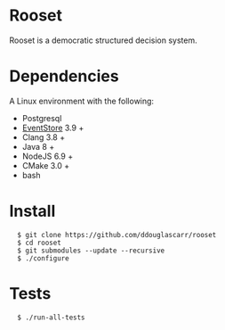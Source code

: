 Rooset
========

Rooset is a democratic structured decision system.


Dependencies
=============

A Linux environment with the following:
  - Postgresql  
  - [EventStore](https://geteventstore.com) 3.9 +
  - Clang 3.8 +
  - Java 8 +
  - NodeJS 6.9 +
  - CMake 3.0 +
  - bash


Install
=========

```
  $ git clone https://github.com/ddouglascarr/rooset
  $ cd rooset
  $ git submodules --update --recursive
  $ ./configure
```

Tests
=========

```
  $ ./run-all-tests
```
